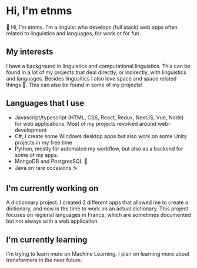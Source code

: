# Hi, I'm etnms
👋 Hi, I’m etnms. I'm a linguist who develops (full stack) web apps often related to linguistics and languages, for work or for fun. 

## My interests
I have a background in linguistics and computational linguistics. This can be found in a lot of my projects that deal directly, or indirectly, with linguistics and languages. Besides lingusitics I also love space and space related things :milky_way:. This can also be found in some of my projects! 

## Languages that I use
- Javascript/typescript (HTML, CSS, React, Redux, NextJS, Vue, Node) for web applications. Most of my projects revolved around web-development
- C#, I create some Windows desktop apps but also work on some Unity projects in my free time
- Python, mostly for automated my workflow, but also as a backend for some of my apps.
- MongoDB and PostgresSQL :elephant: 
- Java on rare occasions :coffee:

## I'm currently working on
A dictionnary project. I created 2 different apps that allowed me to create a dictionary, and now is the time to work on an actual dictionary. This project focuses on regional languages in France, which are sometimes documented but not always with a web application.

## I'm currently learning
I'm trying to learn more on Machine Learning. I plan on learning more about transformers in the near future.
